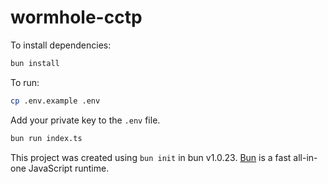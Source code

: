 # wormhole-cctp

To install dependencies:

```bash
bun install
```

To run:

```bash
cp .env.example .env
```

Add your private key to the `.env` file.

```bash
bun run index.ts
```

This project was created using `bun init` in bun v1.0.23. [Bun](https://bun.sh) is a fast all-in-one JavaScript runtime.

